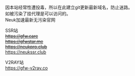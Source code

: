 因本站经常性遭投毒，所以在此建立git更新最新域名，防止迷路。  
如被污染了挂代理是可以访问的。   
Neuk加速最新无污染官网   

SSR站  
~~https://gfw.care~~  
~~https://gfwstar.me~~  
~~https://neukpro.club~~  
https://neukssr.club

V2RAY站  
https://gfw-v2ray.co
